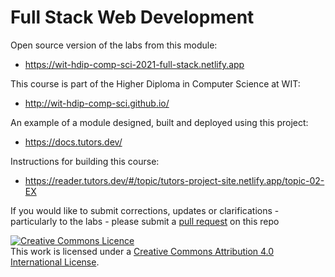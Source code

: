 # Full Stack Web Development

Open source version of the labs from this module:

- <https://wit-hdip-comp-sci-2021-full-stack.netlify.app>

This course is part of the Higher Diploma in Computer Science at WIT:

- <http://wit-hdip-comp-sci.github.io/>

An example of a module designed, built and deployed using this project:

- <https://docs.tutors.dev/>

Instructions for building this course:

- <https://reader.tutors.dev/#/topic/tutors-project-site.netlify.app/topic-02-EX>

If you would like to submit corrections, updates or clarifications - particularly to the labs - please submit a [pull request](https://docs.github.com/en/pull-requests/collaborating-with-pull-requests/proposing-changes-to-your-work-with-pull-requests/creating-a-pull-request) on this repo

<a rel="license" href="http://creativecommons.org/licenses/by/4.0/"><img alt="Creative Commons Licence" style="border-width:0" src="https://i.creativecommons.org/l/by/4.0/88x31.png" /></a><br />This work is licensed under a <a rel="license" href="http://creativecommons.org/licenses/by/4.0/">Creative Commons Attribution 4.0 International License</a>.
